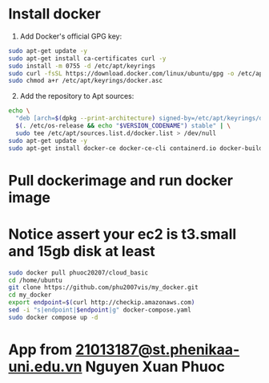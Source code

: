 # Install docker
1. Add Docker's official GPG key:
```bash
sudo apt-get update -y
sudo apt-get install ca-certificates curl -y
sudo install -m 0755 -d /etc/apt/keyrings 
sudo curl -fsSL https://download.docker.com/linux/ubuntu/gpg -o /etc/apt/keyrings/docker.asc 
sudo chmod a+r /etc/apt/keyrings/docker.asc
```

2. Add the repository to Apt sources:
```bash
echo \
  "deb [arch=$(dpkg --print-architecture) signed-by=/etc/apt/keyrings/docker.asc] https://download.docker.com/linux/ubuntu \
  $(. /etc/os-release && echo "$VERSION_CODENAME") stable" | \
  sudo tee /etc/apt/sources.list.d/docker.list > /dev/null
sudo apt-get update -y
sudo apt-get install docker-ce docker-ce-cli containerd.io docker-buildx-plugin docker-compose-plugin -y
```
# Pull dockerimage and run docker image
# Notice assert your ec2 is t3.small and 15gb  disk at least
```bash
sudo docker pull phuoc20207/cloud_basic
cd /home/ubuntu
git clone https://github.com/phu2007vis/my_docker.git
cd my_docker
export endpoint=$(curl http://checkip.amazonaws.com)
sed -i "s|endpoint|$endpoint|g" docker-compose.yaml
sudo docker compose up -d
```
# App from 21013187@st.phenikaa-uni.edu.vn Nguyen Xuan Phuoc
